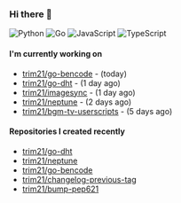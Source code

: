 ### Hi there 👋

![Python](https://img.shields.io/badge/python-3670A0?style=for-the-badge&logo=python&logoColor=ffdd54)
![Go](https://img.shields.io/badge/go-%2300ADD8.svg?style=for-the-badge&logo=go&logoColor=white)
![JavaScript](https://img.shields.io/badge/javascript-%23323330.svg?style=for-the-badge&logo=javascript&logoColor=%23F7DF1E)
![TypeScript](https://img.shields.io/badge/typescript-%23007ACC.svg?style=for-the-badge&logo=typescript&logoColor=white)

#### I'm currently working on

- [trim21/go-bencode](https://github.com/trim21/go-bencode) -  (today)
- [trim21/go-dht](https://github.com/trim21/go-dht) -  (1 day ago)
- [trim21/imagesync](https://github.com/trim21/imagesync) -  (1 day ago)
- [trim21/neptune](https://github.com/trim21/neptune) -  (2 days ago)
- [trim21/bgm-tv-userscripts](https://github.com/trim21/bgm-tv-userscripts) -  (5 days ago)

#### Repositories I created recently

- [trim21/go-dht](https://github.com/trim21/go-dht)
- [trim21/neptune](https://github.com/trim21/neptune)
- [trim21/go-bencode](https://github.com/trim21/go-bencode)
- [trim21/changelog-previous-tag](https://github.com/trim21/changelog-previous-tag)
- [trim21/bump-pep621](https://github.com/trim21/bump-pep621)
